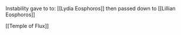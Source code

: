 
Instability gave to to: [[Lydia Eosphoros]] then passed down to [[Lillian Eosphoros]]

[[Temple of Flux]]